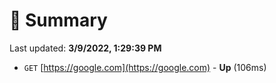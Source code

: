 # 📖 Summary
Last updated: **3/9/2022, 1:29:39 PM**

- `GET` [https://google.com](https://google.com) - **Up** (106ms)
